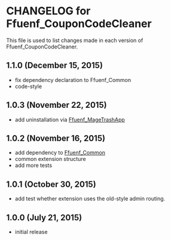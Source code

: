 # CHANGELOG for Ffuenf_CouponCodeCleaner

This file is used to list changes made in each version of Ffuenf_CouponCodeCleaner.

## 1.1.0 (December 15, 2015)

* fix dependency declaration to Ffuenf_Common
* code-style

## 1.0.3 (November 22, 2015)

* add uninstallation via [Ffuenf_MageTrashApp](https://github.com/ffuenf/Ffuenf_MageTrashApp)

## 1.0.2 (November 16, 2015)

* add dependency to [Ffuenf_Common](https://github.com/ffuenf/Ffuenf_Common)
* common extension structure
* add more tests

## 1.0.1 (October 30, 2015)

* add test whether extension uses the old-style admin routing.

## 1.0.0 (July 21, 2015)

* initial release
